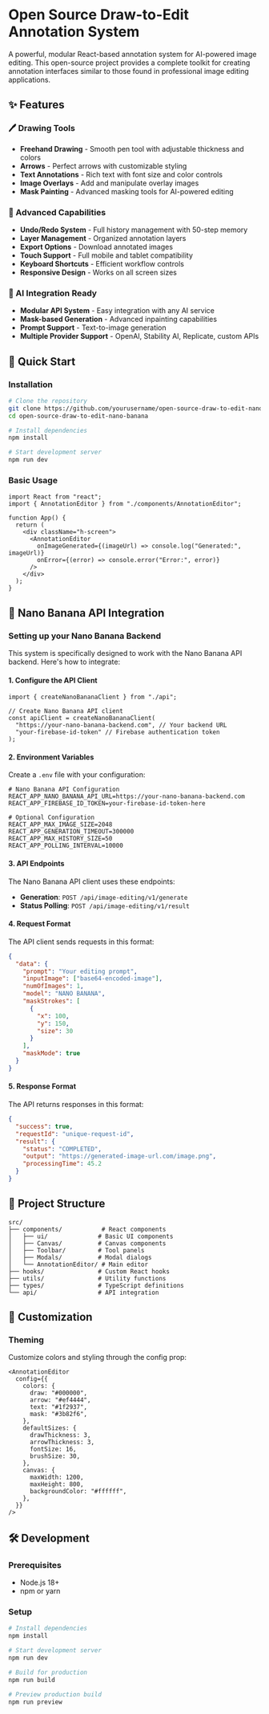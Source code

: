 #  Open Source Draw-to-Edit Annotation System

A powerful, modular React-based annotation system for AI-powered image editing. This open-source project provides a complete toolkit for creating annotation interfaces similar to those found in professional image editing applications.

## ✨ Features

### 🖊️ Drawing Tools

- **Freehand Drawing** - Smooth pen tool with adjustable thickness and colors
- **Arrows** - Perfect arrows with customizable styling
- **Text Annotations** - Rich text with font size and color controls
- **Image Overlays** - Add and manipulate overlay images
- **Mask Painting** - Advanced masking tools for AI-powered editing

### 🎨 Advanced Capabilities

- **Undo/Redo System** - Full history management with 50-step memory
- **Layer Management** - Organized annotation layers
- **Export Options** - Download annotated images
- **Touch Support** - Full mobile and tablet compatibility
- **Keyboard Shortcuts** - Efficient workflow controls
- **Responsive Design** - Works on all screen sizes

### 🤖 AI Integration Ready

- **Modular API System** - Easy integration with any AI service
- **Mask-based Generation** - Advanced inpainting capabilities
- **Prompt Support** - Text-to-image generation
- **Multiple Provider Support** - OpenAI, Stability AI, Replicate, custom APIs

## 🚀 Quick Start

### Installation

```bash
# Clone the repository
git clone https://github.com/yourusername/open-source-draw-to-edit-nano-banana.git
cd open-source-draw-to-edit-nano-banana

# Install dependencies
npm install

# Start development server
npm run dev
```

### Basic Usage

```tsx
import React from "react";
import { AnnotationEditor } from "./components/AnnotationEditor";

function App() {
  return (
    <div className="h-screen">
      <AnnotationEditor
        onImageGenerated={(imageUrl) => console.log("Generated:", imageUrl)}
        onError={(error) => console.error("Error:", error)}
      />
    </div>
  );
}
```

## 🔧 Nano Banana API Integration

### Setting up your Nano Banana Backend

This system is specifically designed to work with the Nano Banana API backend. Here's how to integrate:

#### 1. Configure the API Client

```tsx
import { createNanoBananaClient } from "./api";

// Create Nano Banana API client
const apiClient = createNanoBananaClient(
  "https://your-nano-banana-backend.com", // Your backend URL
  "your-firebase-id-token" // Firebase authentication token
);
```

#### 2. Environment Variables

Create a `.env` file with your configuration:

```env
# Nano Banana API Configuration
REACT_APP_NANO_BANANA_API_URL=https://your-nano-banana-backend.com
REACT_APP_FIREBASE_ID_TOKEN=your-firebase-id-token-here

# Optional Configuration
REACT_APP_MAX_IMAGE_SIZE=2048
REACT_APP_GENERATION_TIMEOUT=300000
REACT_APP_MAX_HISTORY_SIZE=50
REACT_APP_POLLING_INTERVAL=10000
```

#### 3. API Endpoints

The Nano Banana API client uses these endpoints:

- **Generation**: `POST /api/image-editing/v1/generate`
- **Status Polling**: `POST /api/image-editing/v1/result`

#### 4. Request Format

The API client sends requests in this format:

```json
{
  "data": {
    "prompt": "Your editing prompt",
    "inputImage": ["base64-encoded-image"],
    "numOfImages": 1,
    "model": "NANO BANANA",
    "maskStrokes": [
      {
        "x": 100,
        "y": 150,
        "size": 30
      }
    ],
    "maskMode": true
  }
}
```

#### 5. Response Format

The API returns responses in this format:

```json
{
  "success": true,
  "requestId": "unique-request-id",
  "result": {
    "status": "COMPLETED",
    "output": "https://generated-image-url.com/image.png",
    "processingTime": 45.2
  }
}
```

## 📁 Project Structure

```
src/
├── components/           # React components
│   ├── ui/              # Basic UI components
│   ├── Canvas/          # Canvas components
│   ├── Toolbar/         # Tool panels
│   ├── Modals/          # Modal dialogs
│   └── AnnotationEditor/ # Main editor
├── hooks/               # Custom React hooks
├── utils/               # Utility functions
├── types/               # TypeScript definitions
└── api/                 # API integration
```

## 🎨 Customization

### Theming

Customize colors and styling through the config prop:

```tsx
<AnnotationEditor
  config={{
    colors: {
      draw: "#000000",
      arrow: "#ef4444",
      text: "#1f2937",
      mask: "#3b82f6",
    },
    defaultSizes: {
      drawThickness: 3,
      arrowThickness: 3,
      fontSize: 16,
      brushSize: 30,
    },
    canvas: {
      maxWidth: 1200,
      maxHeight: 800,
      backgroundColor: "#ffffff",
    },
  }}
/>
```

## 🛠️ Development

### Prerequisites

- Node.js 18+
- npm or yarn

### Setup

```bash
# Install dependencies
npm install

# Start development server
npm run dev

# Build for production
npm run build

# Preview production build
npm run preview
```

